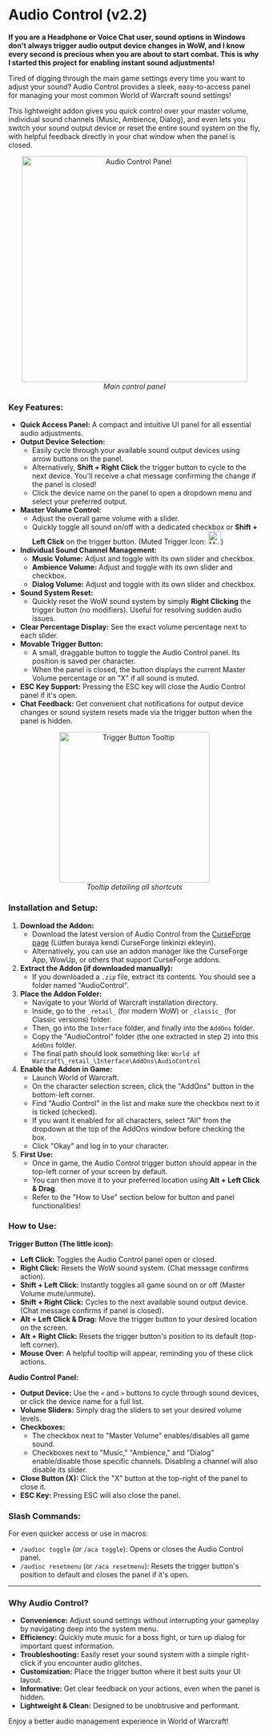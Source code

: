 # Audio Control (v2.2)

**If you are a Headphone or Voice Chat user, sound options in Windows don't always trigger audio output device changes in WoW, and I know every second is precious when you are about to start combat. This is why I started this project for enabling instant sound adjustments!**

Tired of digging through the main game settings every time you want to adjust your sound? Audio Control provides a sleek, easy-to-access panel for managing your most common World of Warcraft sound settings!

This lightweight addon gives you quick control over your master volume, individual sound channels (Music, Ambience, Dialog), and even lets you switch your sound output device or reset the entire sound system on the fly, with helpful feedback directly in your chat window when the panel is closed.

<p align="center">
  <img src="https://i.imgur.com/mHScU60.png" alt="Audio Control Panel" width="450"><br>
  <em>Main control panel</em>
</p>

### Key Features:

*   **Quick Access Panel:** A compact and intuitive UI panel for all essential audio adjustments.
*   **Output Device Selection:**
    *   Easily cycle through your available sound output devices using arrow buttons on the panel.
    *   Alternatively, **Shift + Right Click** the trigger button to cycle to the next device. You'll receive a chat message confirming the change if the panel is closed!
    *   Click the device name on the panel to open a dropdown menu and select your preferred output.
*   **Master Volume Control:**
    *   Adjust the overall game volume with a slider.
    *   Quickly toggle all sound on/off with a dedicated checkbox or **Shift + Left Click** on the trigger button. (Muted Trigger Icon: <img src="https://i.imgur.com/Cs5hgTR.png" alt="Muted Trigger Button" width="26" />)
*   **Individual Sound Channel Management:**
    *   **Music Volume:** Adjust and toggle with its own slider and checkbox.
    *   **Ambience Volume:** Adjust and toggle with its own slider and checkbox.
    *   **Dialog Volume:** Adjust and toggle with its own slider and checkbox.
*   **Sound System Reset:**
    *   Quickly reset the WoW sound system by simply **Right Clicking** the trigger button (no modifiers). Useful for resolving sudden audio issues.
*   **Clear Percentage Display:** See the exact volume percentage next to each slider.
*   **Movable Trigger Button:**
    *   A small, draggable button to toggle the Audio Control panel. Its position is saved per character.
    *   When the panel is closed, the button displays the current Master Volume percentage or an "X" if all sound is muted.
*   **ESC Key Support:** Pressing the ESC key will close the Audio Control panel if it's open.
*   **Chat Feedback:** Get convenient chat notifications for output device changes or sound system resets made via the trigger button when the panel is hidden.

<p align="center">
  <img src="https://i.imgur.com/Cevw5NJ.png" alt="Trigger Button Tooltip" width="300"><br>
  <em>Tooltip detailing all shortcuts</em>
</p>

### Installation and Setup:

1.  **Download the Addon:**
    *   Download the latest version of Audio Control from the [CurseForge page](https://www.curseforge.com/wow/addons/your-addon-slug) (Lütfen buraya kendi CurseForge linkinizi ekleyin).
    *   Alternatively, you can use an addon manager like the CurseForge App, WowUp, or others that support CurseForge addons.
2.  **Extract the Addon (if downloaded manually):**
    *   If you downloaded a `.zip` file, extract its contents. You should see a folder named "AudioControl".
3.  **Place the Addon Folder:**
    *   Navigate to your World of Warcraft installation directory.
    *   Inside, go to the `_retail_` (for modern WoW) or `_classic_` (for Classic versions) folder.
    *   Then, go into the `Interface` folder, and finally into the `AddOns` folder.
    *   Copy the "AudioControl" folder (the one extracted in step 2) into this `AddOns` folder.
    *   The final path should look something like: `World of Warcraft\_retail_\Interface\AddOns\AudioControl`
4.  **Enable the Addon in Game:**
    *   Launch World of Warcraft.
    *   On the character selection screen, click the "AddOns" button in the bottom-left corner.
    *   Find "Audio Control" in the list and make sure the checkbox next to it is ticked (checked).
    *   If you want it enabled for all characters, select "All" from the dropdown at the top of the AddOns window before checking the box.
    *   Click "Okay" and log in to your character.
5.  **First Use:**
    *   Once in game, the Audio Control trigger button should appear in the top-left corner of your screen by default.
    *   You can then move it to your preferred location using **Alt + Left Click & Drag**.
    *   Refer to the "How to Use" section below for button and panel functionalities!

### How to Use:

**Trigger Button (The little icon):**

*   **Left Click:** Toggles the Audio Control panel open or closed.
*   **Right Click:** Resets the WoW sound system. (Chat message confirms action).
*   **Shift + Left Click:** Instantly toggles all game sound on or off (Master Volume mute/unmute).
*   **Shift + Right Click:** Cycles to the next available sound output device. (Chat message confirms if panel is closed).
*   **Alt + Left Click & Drag:** Move the trigger button to your desired location on the screen.
*   **Alt + Right Click:** Resets the trigger button's position to its default (top-left corner).
*   **Mouse Over:** A helpful tooltip will appear, reminding you of these click actions.

**Audio Control Panel:**

*   **Output Device:** Use the `<` and `>` buttons to cycle through sound devices, or click the device name for a full list.
*   **Volume Sliders:** Simply drag the sliders to set your desired volume levels.
*   **Checkboxes:**
    *   The checkbox next to "Master Volume" enables/disables all game sound.
    *   Checkboxes next to "Music," "Ambience," and "Dialog" enable/disable those specific channels. Disabling a channel will also disable its slider.
*   **Close Button (X):** Click the "X" button at the top-right of the panel to close it.
*   **ESC Key:** Pressing ESC will also close the panel.

### Slash Commands:

For even quicker access or use in macros:

*   `/audioc toggle` (or `/aca toggle`): Opens or closes the Audio Control panel.
*   `/audioc resetmenu` (or `/aca resetmenu`): Resets the trigger button's position to default and closes the panel if it's open.

---

### Why Audio Control?

*   **Convenience:** Adjust sound settings without interrupting your gameplay by navigating deep into the system menu.
*   **Efficiency:** Quickly mute music for a boss fight, or turn up dialog for important quest information.
*   **Troubleshooting:** Easily reset your sound system with a simple right-click if you encounter audio glitches.
*   **Customization:** Place the trigger button where it best suits your UI layout.
*   **Informative:** Get clear feedback on your actions, even when the panel is hidden.
*   **Lightweight & Clean:** Designed to be unobtrusive and performant.

Enjoy a better audio management experience in World of Warcraft!

